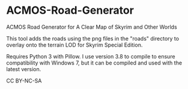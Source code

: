 # ACMOS-Road-Generator
ACMOS Road Generator for A Clear Map of Skyrim and Other Worlds

This tool adds the roads using the png files in the "roads" directory to overlay onto the terrain LOD for Skyrim Special Edition.

Requires Python 3 with Pillow. I use version 3.8 to compile to ensure compatibility with Windows 7, but it can be compiled and used with the latest version.

CC BY-NC-SA
